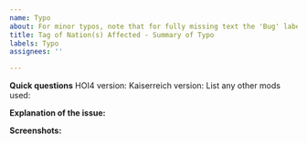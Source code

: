 ```yaml
---
name: Typo
about: For minor typos, note that for fully missing text the 'Bug' label should be used
title: Tag of Nation(s) Affected - Summary of Typo
labels: Typo
assignees: ''

---
```


**Quick questions**
HOI4 version:
Kaiserreich version:
List any other mods used:

**Explanation of the issue:**


**Screenshots:**
